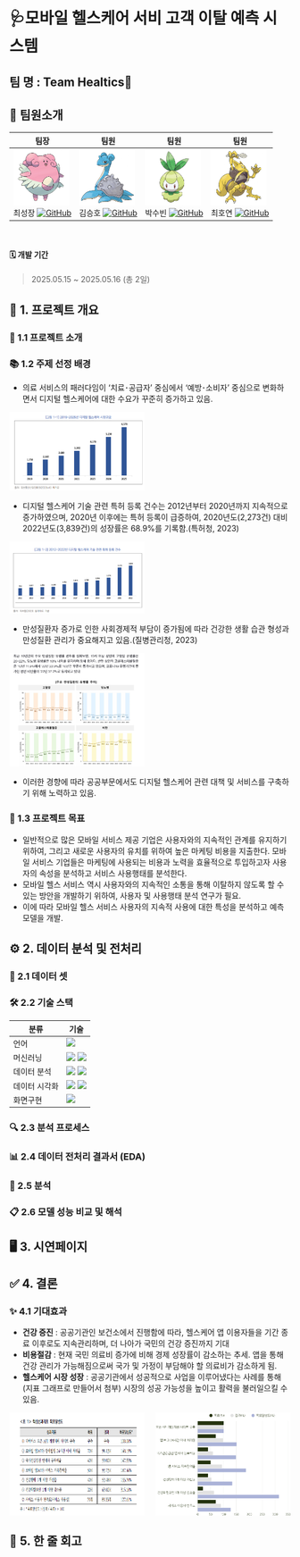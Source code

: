 # 🩺모바일 헬스케어 서비 고객 이탈 예측 시스템
## 팀 명 : Team Healtics💊
## 👥 팀원소개
| 팀장 | 팀원 | 팀원 | 팀원 |
|------|------|------|------|
| <img src="./images/해피너스.png" width="100" height="100"> <br> 최성장 [![GitHub](https://img.shields.io/badge/GitHub-181717?style=flat-square&logo=github&logoColor=white)](https://github.com/GrowingChoi) | <img src="./images/라프라스.png" width="100" height="100"> <br> 김승호 [![GitHub](https://img.shields.io/badge/GitHub-181717?style=flat-square&logo=github&logoColor=white)](https://github.com/qqqppma) | <img src="./images/치릴리.png" width="100" height="100"> <br> 박수빈 [![GitHub](https://img.shields.io/badge/GitHub-181717?style=flat-square&logo=github&logoColor=white)](https://github.com/subin0821) | <img src="./images/윤겔라.png" width="100" height="100"> <br> 최호연 [![GitHub](https://img.shields.io/badge/GitHub-181717?style=flat-square&logo=github&logoColor=white)](https://github.com/oowwixxj819) | 
</div>

<br/>

#### 🗓️ 개발 기간
> 2025.05.15 ~ 2025.05.16 (총 2일)

## 📌 1. 프로젝트 개요
### 💁 1.1 프로젝트 소개

### 📚 1.2 주제 선정 배경
- 의료 서비스의 패러다임이 ‘치료･공급자’ 중심에서 ‘예방･소비자’ 중심으로 변화하면서 디지털
헬스케어에 대한 수요가 꾸준히 증가하고 있음.

<img src="./images/헬스케어시장규모.png" width="48%" />

- 디지털 헬스케어 기술 관련 특허 등록 건수는 2012년부터 2020년까지 지속적으로 증가하였으며, 2020년 이후에는 특허 등록이 급증하여, 2020년도(2,273건) 대비 2022년도(3,839건)의 성장률은 68.9%를 기록함.(특허청, 2023)
  
<img src="./images/헬스케어 관련 특허등록 건수.png" width="48%" />

- 만성질환자 증가로 인한 사회경제적 부담이 증가됨에 따라 건강한 생활 습관 형성과 만성질환 관리가 중요해지고 있음.(질병관리청, 2023)

<img src="./images/만성질환  유병률 추이.png" width="48%" />

- 이러한 경향에 따라 공공부문에서도 디지털 헬스케어 관련 대책 및 서비스를 구축하기 위해 노력하고 있음.



### 🎯 1.3 프로젝트 목표
- 일반적으로 많은 모바일 서비스 제공 기업은 사용자와의 지속적인 관계를 유지하기 위하여, 그리고 새로운 사용자의 유치를 위하여 높은 마케팅 비용을 지출한다. 모바일 서비스 기업들은 마케팅에 사용되는 비용과 노력을 효율적으로 투입하고자 사용자의 속성을 분석하고 서비스 사용행태를 분석한다.
- 모바일 헬스 서비스 역시 사용자와의 지속적인 소통을 통해 이탈하지 않도록 할 수 있는 방안을 개발하기 위하여, 사용자 및 사용행태 분석 연구가 필요.
- 이에 따라 모바일 헬스 서비스 사용자의 지속적 사용에 대한 특성을 분석하고 예측 모델을 개발.

## ⚙ 2. 데이터 분석 및 전처리
### 💾 2.1 데이터 셋

### 🛠 2.2 기술 스택
| 분류 | 기술 |
|------|------
| 언어 | <img src="https://img.shields.io/badge/-python-3776AB?style=for-the-badge&logo=python&logoColor=white">  |
| 머신러닝 |<img src="https://img.shields.io/badge/-XGBoost-FF6600?style=for-the-badge&logo=XGBoost&logoColor=white"> <img src="https://img.shields.io/badge/scikitlearn-F7931E?style=for-the-badge&logo=scikit-learn&logoColor=white">|
| 데이터 분석 | <img src="https://img.shields.io/badge/pandas-150458?style=for-the-badge&logo=pandas&logoColor=white"> <img src="https://img.shields.io/badge/imblearn-000000?style=for-the-badge&logo=imblearn&logoColor=white"> |
| 데이터 시각화 | <img src="https://img.shields.io/badge/Matplotlib-11557C?style=for-the-badge&logo=Matplotlib&logoColor=white"> <img src="https://img.shields.io/badge/Seaborn-1f77b4?style=for-the-badge&logo=Seaborn&logoColor=white">|
| 화면구현 | <img src="https://img.shields.io/badge/streamlit-FF4B4B?style=for-the-badge&logo=streamlit&logoColor=white">|
### 🔍️ 2.3 분석 프로세스

  
### 📊 2.4 데이터 전처리 결과서 (EDA)

### 📝 2.5 분석


### 📋 2.6 모델 성능 비교 및 해석


## 🖥 3. 시연페이지 


## ✅ 4. 결론
### ✨ 4.1 기대효과
- **건강 증진** : 공공기관인 보건소에서 진행함에 따라, 헬스케어 앱 이용자들을 기간 종료 이후로도 지속관리하며,
  더 나아가 국민의 건강 증진까지 기대
- **비용절감** : 현재 국민 의료비 증가에 비해 경제 성장률이 감소하는 추세. 앱을 통해 건강 관리가 가능해짐으로써
  국가 및 가정이 부담해야 할 의료비가 감소하게 됨.
- **헬스케어 시장 성장** : 공공기관에서 성공적으로 사업을 이루어냈다는 사례를 통해(지표 그래프로 만들어서 첨부)
  시장의 성공 가능성을 높이고 활력을 불러일으킬 수 있음.
<div style="display: flex; justify-content: space-between;">
    <img src="./images/목표달성률.png" width="48%" />
    <img src="./images/목표달성률 시각화.png" width="48%" />
</div>

## 📝 5. 한 줄 회고

